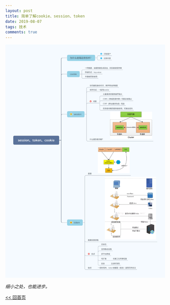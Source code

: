```yaml
---
layout: post
title: 简单了解cookie、session、token
date: 2019-08-07
tags: 技术
comments: true
---
```


![图例](/assets/img/cst.png)

_细小之处，也能进步。_

[<< 回首页](..)